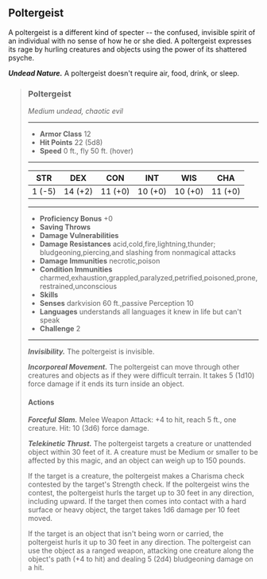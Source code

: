 ## Poltergeist
A poltergeist is a different kind of specter -- the confused, invisible spirit of an individual with no sense of how he or she died. A poltergeist expresses its rage by hurling creatures and objects using the power of its shattered psyche.

***Undead Nature.*** A poltergeist doesn't require air, food, drink, or sleep.

>### Poltergeist
>*Medium undead, chaotic evil*
>___
>- **Armor Class** 12
>- **Hit Points** 22 (5d8)
>- **Speed** 0 ft., fly 50 ft. (hover)
>___
>|**STR**|**DEX**|**CON**|**INT**|**WIS**|**CHA**|
>|:---:|:---:|:---:|:---:|:---:|:---:|
>|1 (-5)|14 (+2)|11 (+0)|10 (+0)|10 (+0)|11 (+0)|
>
>___
>- **Proficiency Bonus** +0
>- **Saving Throws** 
>- **Damage Vulnerabilities** 
>- **Damage Resistances** acid,cold,fire,lightning,thunder; bludgeoning,piercing,and slashing from nonmagical attacks
>- **Damage Immunities** necrotic,poison
>- **Condition Immunities** charmed,exhaustion,grappled,paralyzed,petrified,poisoned,prone,restrained,unconscious
>- **Skills** 
>- **Senses** darkvision 60 ft.,passive Perception 10
>- **Languages** understands all languages it knew in life but can't speak
>- **Challenge** 2
>___
>***Invisibility.*** The poltergeist is invisible.
>
>***Incorporeal Movement.*** The poltergeist can move through other creatures and objects as if they were difficult terrain. It takes 5 (1d10) force damage if it ends its turn inside an object.
>
>#### Actions
>***Forceful Slam.*** Melee Weapon Attack: +4 to hit, reach 5 ft., one creature. Hit: 10 (3d6) force damage.
>
>***Telekinetic Thrust.*** The poltergeist targets a creature or unattended object within 30 feet of it. A creature must be Medium or smaller to be affected by this magic, and an object can weigh up to 150 pounds.
>
>If the target is a creature, the poltergeist makes a Charisma check contested by the target's Strength check. If the poltergeist wins the contest, the poltergeist hurls the target up to 30 feet in any direction, including upward. If the target then comes into contact with a hard surface or heavy object, the target takes 1d6 damage per 10 feet moved.
>
>If the target is an object that isn't being worn or carried, the poltergeist hurls it up to 30 feet in any direction. The poltergeist can use the object as a ranged weapon, attacking one creature along the object's path (+4 to hit) and dealing 5 (2d4) bludgeoning damage on a hit.
>
